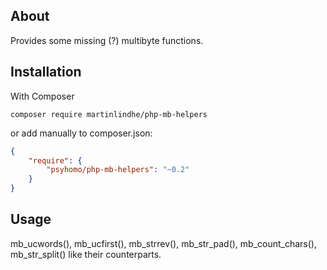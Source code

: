 ## About

Provides some missing (?) multibyte functions.

## Installation
With Composer


```
composer require martinlindhe/php-mb-helpers
```

or add manually to composer.json:

```json
{
    "require": {
        "psyhomo/php-mb-helpers": "~0.2"
    }
}
```


## Usage

mb_ucwords(), mb_ucfirst(), mb_strrev(), mb_str_pad(), mb_count_chars(), mb_str_split() like their counterparts.
